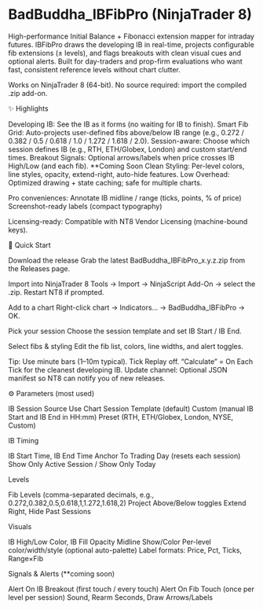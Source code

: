 # BadBuddha_IBFibPro (NinjaTrader 8)
High-performance Initial Balance + Fibonacci extension mapper for intraday futures. IBFibPro draws the developing IB in real-time, projects configurable fib extensions (± levels), and flags breakouts with clean visual cues and optional alerts. Built for day-traders and prop-firm evaluations who want fast, consistent reference levels without chart clutter.

Works on NinjaTrader 8 (64-bit). No source required: import the compiled .zip add-on.

✨ Highlights

Developing IB: See the IB as it forms (no waiting for IB to finish).
Smart Fib Grid: Auto-projects user-defined fibs above/below IB range (e.g., 0.272 / 0.382 / 0.5 / 0.618 / 1.0 / 1.272 / 1.618 / 2.0).
Session-aware: Choose which session defines IB (e.g., RTH, ETH/Globex, London) and custom start/end times.
Breakout Signals: Optional arrows/labels when price crosses IB High/Low (and each fib). **Coming Soon
Clean Styling: Per-level colors, line styles, opacity, extend-right, auto-hide features.
Low Overhead: Optimized drawing + state caching; safe for multiple charts.

Pro conveniences:
Annotate IB midline / range (ticks, points, % of price)
Screenshot-ready labels (compact typography)

Licensing-ready: Compatible with NT8 Vendor Licensing (machine-bound keys).

🚀 Quick Start

Download the release
Grab the latest BadBuddha_IBFibPro_x.y.z.zip from the Releases page.

Import into NinjaTrader 8
Tools → Import → NinjaScript Add-On → select the .zip.
Restart NT8 if prompted.

Add to a chart
Right-click chart → Indicators… → BadBuddha_IBFibPro → OK.

Pick your session
Choose the session template and set IB Start / IB End.

Select fibs & styling
Edit the fib list, colors, line widths, and alert toggles.

Tip: Use minute bars (1–10m typical). Tick Replay off. “Calculate” = On Each Tick for the cleanest developing IB.
Update channel: Optional JSON manifest so NT8 can notify you of new releases.


⚙️ Parameters (most used)

IB Session Source
Use Chart Session Template (default)
Custom (manual IB Start and IB End in HH:mm)
Preset (RTH, ETH/Globex, London, NYSE, Custom)

IB Timing

IB Start Time, IB End Time
Anchor To Trading Day (resets each session)
Show Only Active Session / Show Only Today

Levels

Fib Levels (comma-separated decimals, e.g., 0.272,0.382,0.5,0.618,1,1.272,1.618,2)
Project Above/Below toggles
Extend Right, Hide Past Sessions

Visuals

IB High/Low Color, IB Fill Opacity
Midline Show/Color
Per-level color/width/style (optional auto-palette)
Label formats: Price, Pct, Ticks, Range×Fib

Signals & Alerts (**coming soon)

Alert On IB Breakout (first touch / every touch)
Alert On Fib Touch (once per level per session)
Sound, Rearm Seconds, Draw Arrows/Labels

